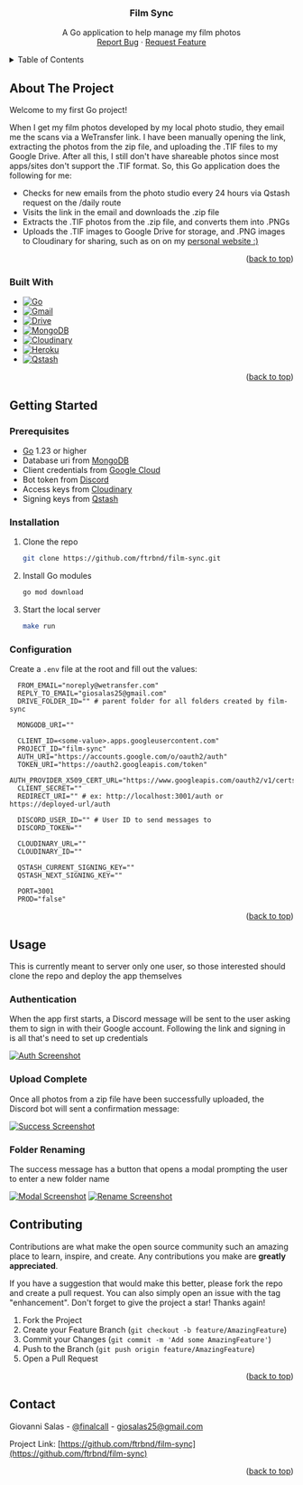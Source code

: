 <!-- Improved compatibility of back to top link: See: https://github.com/othneildrew/Best-README-Template/pull/73 -->

<a name="readme-top"></a>

<!--
*** Thanks for checking out the Best-README-Template. If you have a suggestion
*** that would make this better, please fork the repo and create a pull request
*** or simply open an issue with the tag "enhancement".
*** Don't forget to give the project a star!
*** Thanks again! Now go create something AMAZING! :D
-->

<!-- PROJECT LOGO -->
<br />
<div align="center">
  <h3 align="center">Film Sync</h3>

  <p align="center">
    A Go application to help manage my film photos
    <br />
    <a href="https://github.com/ftrbnd/film-sync/issues">Report Bug</a>
    ·
    <a href="https://github.com/ftrbnd/film-sync/issues">Request Feature</a>
  </p>
</div>

<!-- TABLE OF CONTENTS -->
<details>
  <summary>Table of Contents</summary>
  <ol>
    <li>
      <a href="#about-the-project">About The Project</a>
      <ul>
        <li><a href="#built-with">Built With</a></li>
      </ul>
    </li>
    <li>
      <a href="#getting-started">Getting Started</a>
      <ul>
        <li><a href="#prerequisites">Prerequisites</a></li>
        <li><a href="#installation">Installation</a></li>
        <li><a href="#configuration">Configuration</a></li>
      </ul>
    </li>
    <li><a href="#usage">Usage</a></li>
    <li><a href="#contributing">Contributing</a></li>
    <li><a href="#contact">Contact</a></li>
  </ol>
</details>

<!-- ABOUT THE PROJECT -->

## About The Project

Welcome to my first Go project!

When I get my film photos developed by my local photo studio, they email me the scans via a WeTransfer link. I have been manually opening the link, extracting the photos from the zip file, and uploading the .TIF files to my Google Drive. After all this, I still don't have shareable photos since most apps/sites don't support the .TIF format. So, this Go application does the following for me:

- Checks for new emails from the photo studio every 24 hours via Qstash request on the /daily route
- Visits the link in the email and downloads the .zip file
- Extracts the .TIF photos from the .zip file, and converts them into .PNGs
- Uploads the .TIF images to Google Drive for storage, and .PNG images to Cloudinary for sharing, such as on on my [personal website :)][portfolio-url]

<p align="right">(<a href="#readme-top">back to top</a>)</p>

### Built With

- [![Go][Go]][Go-url]
- [![Gmail][Gmail]][Gcloud-url]
- [![Drive][Drive]][Gcloud-url]
- [![MongoDB][MongoDB]][MongoDB-url]
- [![Cloudinary][Cloudinary]][Cloudinary-url]
- [![Heroku][Heroku]][Heroku-url]
- [![Qstash][Qstash]][Qstash-url]

<p align="right">(<a href="#readme-top">back to top</a>)</p>

<!-- GETTING STARTED -->

## Getting Started

### Prerequisites

- [Go][Go-url] 1.23 or higher
- Database uri from [MongoDB][MongoDB-url]
- Client credentials from [Google Cloud][Gcloud-url]
- Bot token from [Discord][Discord-url]
- Access keys from [Cloudinary][Cloudinary-url]
- Signing keys from [Qstash][Qstash-url]

### Installation

1. Clone the repo
   ```sh
   git clone https://github.com/ftrbnd/film-sync.git
   ```
2. Install Go modules
   ```sh
   go mod download
   ```
3. Start the local server
   ```sh
   make run
   ```

### Configuration

Create a `.env` file at the root and fill out the values:

```env
  FROM_EMAIL="noreply@wetransfer.com"
  REPLY_TO_EMAIL="giosalas25@gmail.com"
  DRIVE_FOLDER_ID="" # parent folder for all folders created by film-sync

  MONGODB_URI=""

  CLIENT_ID=<some-value>.apps.googleusercontent.com"
  PROJECT_ID="film-sync"
  AUTH_URI="https://accounts.google.com/o/oauth2/auth"
  TOKEN_URI="https://oauth2.googleapis.com/token"
  AUTH_PROVIDER_X509_CERT_URL="https://www.googleapis.com/oauth2/v1/certs"
  CLIENT_SECRET=""
  REDIRECT_URI="" # ex: http://localhost:3001/auth or https://deployed-url/auth

  DISCORD_USER_ID="" # User ID to send messages to
  DISCORD_TOKEN=""

  CLOUDINARY_URL=""
  CLOUDINARY_ID=""

  QSTASH_CURRENT_SIGNING_KEY=""
  QSTASH_NEXT_SIGNING_KEY=""

  PORT=3001
  PROD="false"
```

<p align="right">(<a href="#readme-top">back to top</a>)</p>

<!-- USAGE EXAMPLES -->

## Usage

This is currently meant to server only one user, so those interested should clone the repo and deploy the app themselves

### Authentication

When the app first starts, a Discord message will be sent to the user asking them to sign in with their Google account. Following the link and signing in is all that's need to set up credentials

[![Auth Screenshot][auth-screenshot]][auth-screenshot]

### Upload Complete

Once all photos from a zip file have been successfully uploaded, the Discord bot will sent a confirmation message:

[![Success Screenshot][success-screenshot]][success-screenshot]

### Folder Renaming

The success message has a button that opens a modal prompting the user to enter a new folder name

[![Modal Screenshot][modal-screenshot]][modal-screenshot]
[![Rename Screenshot][rename-screenshot]][rename-screenshot]

<!-- CONTRIBUTING -->

## Contributing

Contributions are what make the open source community such an amazing place to learn, inspire, and create. Any contributions you make are **greatly appreciated**.

If you have a suggestion that would make this better, please fork the repo and create a pull request. You can also simply open an issue with the tag "enhancement".
Don't forget to give the project a star! Thanks again!

1. Fork the Project
2. Create your Feature Branch (`git checkout -b feature/AmazingFeature`)
3. Commit your Changes (`git commit -m 'Add some AmazingFeature'`)
4. Push to the Branch (`git push origin feature/AmazingFeature`)
5. Open a Pull Request

<p align="right">(<a href="#readme-top">back to top</a>)</p>

<!-- CONTACT -->

## Contact

Giovanni Salas - [@finalcalI](https://twitter.com/finalcali) - giosalas25@gmail.com

Project Link: [https://github.com/ftrbnd/film-sync](https://github.com/ftrbnd/film-sync)

<p align="right">(<a href="#readme-top">back to top</a>)</p>

<!-- MARKDOWN LINKS & IMAGES -->
<!-- https://www.markdownguide.org/basic-syntax/#reference-style-links -->

[Go]: https://img.shields.io/badge/go-00ADD8?style=for-the-badge&logo=go&logoColor=white
[Go-url]: https://go.dev
[Gmail]: https://img.shields.io/badge/gmail-EA4335?style=for-the-badge&logo=gmail&logoColor=white
[Drive]: https://img.shields.io/badge/google%20drive-4285F4?style=for-the-badge&logo=googledrive&logoColor=white
[Gcloud-url]: https://cloud.google.com
[MongoDB]: https://img.shields.io/badge/mongodb-47A248?style=for-the-badge&logo=mongodb&logoColor=white
[MongoDB-url]: https://mongodb.com
[Discord-url]: https://discord.com/developers/applications
[Cloudinary]: https://img.shields.io/badge/cloudinary-3448C5?style=for-the-badge&logo=cloudinary&logoColor=white
[Cloudinary-url]: https://cloudinary.com/
[Heroku]: https://img.shields.io/badge/heroku-430098?style=for-the-badge&logo=heroku&logoColor=white
[Heroku-url]: https://heroku.com
[Qstash]: https://img.shields.io/badge/qstash-00E9A3?style=for-the-badge&logo=upstash&logoColor=white
[Qstash-url]: https://upstash.com/docs/qstash/quickstarts/fly-io/go
[portfolio-url]: https://giosalad.dev
[auth-screenshot]: https://i.imgur.com/3OiA1Mx.png
[success-screenshot]: https://i.imgur.com/C5f2ZnU.png
[modal-screenshot]: https://i.imgur.com/w7U67Lo.png
[rename-screenshot]: https://i.imgur.com/e0CeEFk.png
